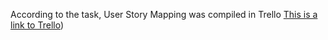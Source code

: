 
According to the task, User Story Mapping was compiled in Trello [This is a link to Trello](https://trello.com/b/uMVnE3km/история-поездок-в-веб-версии-яндекстакси?filter=label:none))
